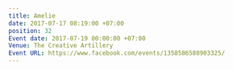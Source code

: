 ```yaml
---
title: Amelie
date: 2017-07-17 08:19:00 +07:00
position: 32
Event date: 2017-07-19 00:00:00 +07:00
Venue: The Creative Artillery
Event URL: https://www.facebook.com/events/1358586580903325/
---
```


